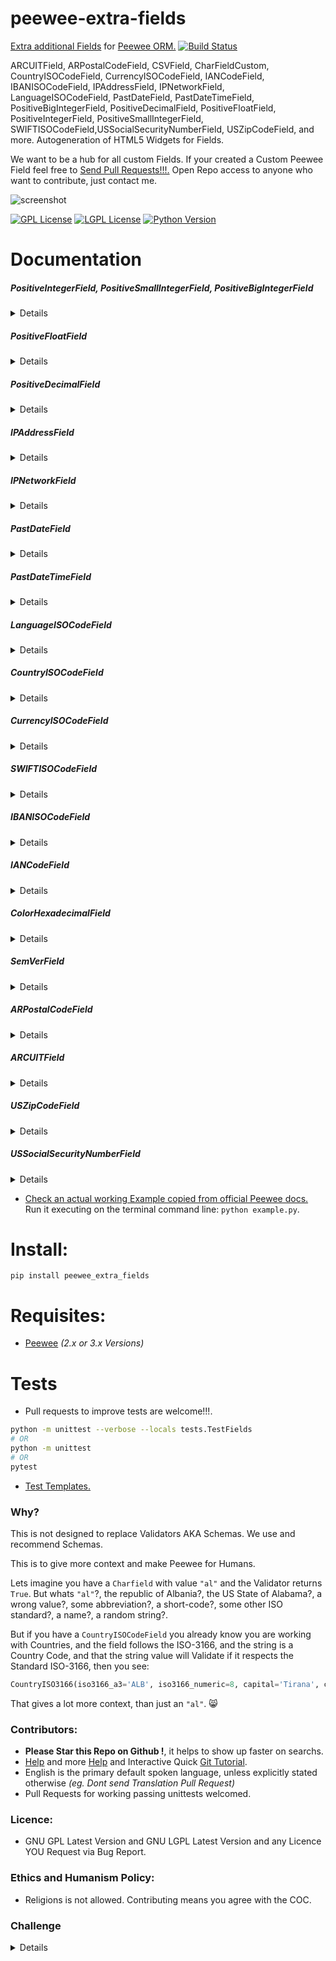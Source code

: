 # peewee-extra-fields

[Extra additional Fields](http://docs.peewee-orm.com/en/latest/peewee/models.html#creating-a-custom-field) for [Peewee ORM.](http://docs.peewee-orm.com) [![Build Status](https://travis-ci.org/juancarlospaco/peewee-extra-fields.svg?branch=master)](https://travis-ci.org/juancarlospaco/peewee-extra-fields)

ARCUITField, ARPostalCodeField, CSVField, CharFieldCustom, CountryISOCodeField, CurrencyISOCodeField, IANCodeField,
IBANISOCodeField, IPAddressField, IPNetworkField, LanguageISOCodeField, PastDateField, PastDateTimeField,
PositiveBigIntegerField, PositiveDecimalField, PositiveFloatField, PositiveIntegerField, PositiveSmallIntegerField, SWIFTISOCodeField,USSocialSecurityNumberField, USZipCodeField, and more. Autogeneration of HTML5 Widgets for Fields.

We want to be a hub for all custom Fields. If your created a Custom Peewee Field feel free to [Send Pull Requests!!!.](https://github.com/juancarlospaco/peewee-extra-fields/compare)
Open Repo access to anyone who want to contribute, just contact me.

![screenshot](https://source.unsplash.com/IClZBVw5W5A/800x400 "Illustrative Photo by https://unsplash.com/@toddquackenbush")

[![GPL License](http://img.shields.io/badge/license-GPL-blue.svg)](http://opensource.org/licenses/GPL-3.0)
[![LGPL License](http://img.shields.io/badge/license-LGPL-blue.svg)](http://opensource.org/licenses/LGPL-3.0)
[![Python Version](https://img.shields.io/badge/Python-3-brightgreen.svg)](http://python.org)


# Documentation

##### PositiveIntegerField, PositiveSmallIntegerField, PositiveBigIntegerField
<details>

`peewee_extra_fields.PositiveSmallIntegerField()`

`peewee_extra_fields.PositiveIntegerField()`

`peewee_extra_fields.PositiveBigIntegerField()`

**Description:** [`IntegerField`](http://docs.peewee-orm.com/en/latest/peewee/models.html#field-types-table) subclass but only accepts **Positive** values (>= 0).

`PositiveSmallIntegerField` accepts positive integers from `0` to `32_767` according to [the Standard SQL Oficial Specs](https://www.postgresql.org/docs/current/static/datatype-numeric.html).

`PositiveIntegerField` accepts positive integers from `0` to `2_147_483_647` according to [the Standard SQL Oficial Specs](https://www.postgresql.org/docs/current/static/datatype-numeric.html).

`PositiveBigIntegerField` accepts positive integers from `0` to `9_223_372_036_854_775_807` according to [the Standard SQL Oficial Specs](https://www.postgresql.org/docs/current/static/datatype-numeric.html).

The smaller integer field type you can use, the faster performance, by definition.

**Arguments:** None (should take the same `*args` and `**kwargs` as `IntegerField`)

**Keyword Arguments:** None (should take the same `*args` and `**kwargs` as `IntegerField`).

**Returns:** `int`.

**Base Class:** `IntegerField`, `SmallIntegerField`, `BigIntegerField`.

**Type:** `<class 'type'>`.

**Source Code file:** https://github.com/juancarlospaco/peewee-extra-fields/blob/master/peewee_extra_fields.py

| State              | OS          | Description |
| ------------------ |:-----------:| -----------:|
| :white_check_mark: | **Linux**   | Works Ok    |
| :white_check_mark: | **Os X**    | Works Ok    |
| :white_check_mark: | **Windows** | Works Ok    |

**Usage Example:**

```python
>>> from peewee_extra_fields import PositiveIntegerField  # its the same with PositiveSmallIntegerField and PositiveBigIntegerField
>>> PositiveIntegerField().db_value(1)
1
>>> PositiveIntegerField().db_value(0)
0
>>> PositiveIntegerField().db_value(-1)
Traceback (most recent call last):
  File "<stdin>", line 1, in <module>

ValueError: PositiveIntegerField Value is not a Positive Integer (valid values must be Integers >=0): -1.

```
</details>


##### PositiveFloatField
<details>

`peewee_extra_fields.PositiveFloatField(round_by: int=None)`

**Description:** [`FloatField`](http://docs.peewee-orm.com/en/latest/peewee/models.html#field-types-table) subclass but only accepts **Positive** values (>= 0).
Optionally it can round Floats using Pythons `round()` with `round_by` integer argument.

`PositiveFloatField` from `0` to `6` decimal digits precision according to [the Standard SQL Oficial Specs](https://www.postgresql.org/docs/current/static/datatype-numeric.html).

**Arguments:**
- `round()` round `float` using Pythons `round()`, optional, defaults to `None`, integer type, positive value.

**Keyword Arguments:** None (should take the same `*args` and `**kwargs` as `FloatField`).

**Returns:** `float`.

**Base Class:** `FloatField`.

**Type:** `<class 'type'>`.

**Source Code file:** https://github.com/juancarlospaco/peewee-extra-fields/blob/master/peewee_extra_fields.py

| State              | OS          | Description |
| ------------------ |:-----------:| -----------:|
| :white_check_mark: | **Linux**   | Works Ok    |
| :white_check_mark: | **Os X**    | Works Ok    |
| :white_check_mark: | **Windows** | Works Ok    |

**Usage Example:**

```python
>>> from peewee_extra_fields import PositiveFloatField
>>> PositiveFloatField().db_value(1.0)
1.0
>>> PositiveFloatField().db_value(0.0)
0.0
>>> PositiveFloatField().db_value(-1.0)
Traceback (most recent call last):
  File "<stdin>", line 1, in <module>

ValueError: PositiveFloatField Value is not a Positive Float (valid values must be Floats >=0): -1.0.

>>> PositiveFloatField(round_by=2).db_value(1.123456789)
1.12
>>> PositiveFloatField(round_by=4).db_value(1.123456789)
1.1235
>>> PositiveFloatField(round_by=-2).db_value(1.123456789)
Traceback (most recent call last):
  File "<stdin>", line 1, in <module>

ValueError: PositiveFloatField 'round_by' argument is not a Non-Zero Positive Integer number (valid values must be Integers > 0): -2.

```
</details>


##### PositiveDecimalField
<details>

`peewee_extra_fields.PositiveDecimalField(round_by: int=None)`

**Description:** [`DecimalField`](http://docs.peewee-orm.com/en/latest/peewee/models.html#field-types-table) subclass but only accepts **Positive** values (>= 0).

`PositiveDecimalField` from `0` to `131_072` decimal digits precision before the decimal point and from `0` to `16_383` decimal digits precision after the decimal point according to [the Standard SQL Oficial Specs](https://www.postgresql.org/docs/current/static/datatype-numeric.html).

up to 131072 digits before the decimal point; up to 16383 digits after the decimal point
**Arguments:**
- `round()` round `decimal.Decimal` using Pythons `Decimal().quantize().normalize()`, optional, defaults to `None`, integer type, positive value.

**Keyword Arguments:** None (should take the same `*args` and `**kwargs` as `DecimalField`).

**Returns:** `decimal.Decimal`.

**Base Class:** `DecimalField`.

**Type:** `<class 'type'>`.

**Source Code file:** https://github.com/juancarlospaco/peewee-extra-fields/blob/master/peewee_extra_fields.py

| State              | OS          | Description |
| ------------------ |:-----------:| -----------:|
| :white_check_mark: | **Linux**   | Works Ok    |
| :white_check_mark: | **Os X**    | Works Ok    |
| :white_check_mark: | **Windows** | Works Ok    |

**Usage Example:**

```python
>>> from peewee_extra_fields import PositiveDecimalField
>>> from decimal import Decimal
>>> PositiveDecimalField().db_value(Decimal("1.0"))
Decimal('1.0')
>>> PositiveDecimalField().db_value(Decimal("0.0"))
Decimal('0.0')
>>> PositiveDecimalField().db_value(Decimal("-1.0"))
Traceback (most recent call last):
  File "<stdin>", line 1, in <module>

ValueError: PositiveDecimalField Value is not a Positive Decimal (valid values must be Decimals >=0): -1.0.

>>> PositiveDecimalField(round_by=2).db_value(Decimal("1.123456789"))
Decimal('1.12')
>>> PositiveDecimalField(round_by=4).db_value(Decimal("1.123456789"))
Decimal('1.1235')
>>> PositiveDecimalField(round_by=-2).db_value(Decimal("1.123456789"))
Traceback (most recent call last):
  File "<stdin>", line 1, in <module>

ValueError: PositiveDecimalField 'round_by' argument is not a Non-Zero Positive Integer numbers (valid values must be Integers > 0): -2.

```
</details>


##### IPAddressField
<details>

`peewee_extra_fields.IPAddressField()`

**Description:** [`CharField`](http://docs.peewee-orm.com/en/latest/peewee/models.html#field-types-table) subclass but only accepts **IP Addresses** values (IPv4 & IPv6).

**Arguments:** None (should take the same `*args` and `**kwargs` as `CharField`).

**Keyword Arguments:** None (should take the same `*args` and `**kwargs` as `CharField`).

**Returns:** `IPv4Address` or `IPv6Address`.

**Base Class:** `CharField`.

**Type:** `<class 'type'>`.

**Source Code file:** https://github.com/juancarlospaco/peewee-extra-fields/blob/master/peewee_extra_fields.py

| State              | OS          | Description |
| ------------------ |:-----------:| -----------:|
| :white_check_mark: | **Linux**   | Works Ok    |
| :white_check_mark: | **Os X**    | Works Ok    |
| :white_check_mark: | **Windows** | Works Ok    |

**Usage Example:**

```python
>>> from peewee_extra_fields import IPAddressField
>>> IPAddressField().db_value("127.0.0.1")
'127.0.0.1'
>>> IPAddressField().db_value("::1")
'::1'
>>> IPAddressField().db_value("10.0.0.1")
'10.0.0.1'
>>> IPAddressField().db_value("10.0.256")
Traceback (most recent call last):
  File "<stdin>", line 1, in <module>

ValueError: IPAddressField Value string is not a Valid IP v4 or v6 Address (valid values must be a valid <class 'ipaddress.IPv4Address'>): 10.0.256 --> '10.0.256' does not appear to be an IPv4 or IPv6 address.

>>> IPAddressField().db_value("a.b.c")
Traceback (most recent call last):
  File "<stdin>", line 1, in <module>

ValueError: IPAddressField Value string is not a Valid IP v4 or v6 Address (valid values must be a valid <class 'ipaddress.IPv4Address'>): a.b.c --> 'a.b.c' does not appear to be an IPv4 or IPv6 address.

>>> IPAddressField().python_value("::1")
IPv6Address('::1')
>>> IPAddressField().python_value("172.16.0.1")
IPv4Address('172.16.0.1')
```
</details>


##### IPNetworkField
<details>

`peewee_extra_fields.IPNetworkField()`

**Description:** [`CharField`](http://docs.peewee-orm.com/en/latest/peewee/models.html#field-types-table) subclass but only accepts **IP Networks** values (IPv4 & IPv6).

**Arguments:** None (should take the same `*args` and `**kwargs` as `CharField`).

**Keyword Arguments:** None (should take the same `*args` and `**kwargs` as `CharField`).

**Returns:** `IPv4Network` or `IPv6Network`.

**Base Class:** `CharField`.

**Type:** `<class 'type'>`.

**Source Code file:** https://github.com/juancarlospaco/peewee-extra-fields/blob/master/peewee_extra_fields.py

| State              | OS          | Description |
| ------------------ |:-----------:| -----------:|
| :white_check_mark: | **Linux**   | Works Ok    |
| :white_check_mark: | **Os X**    | Works Ok    |
| :white_check_mark: | **Windows** | Works Ok    |

**Usage Example:**

```python
>>> from peewee_extra_fields import IPNetworkField
>>> IPNetworkField().db_value("10.0.0.0")
'10.0.0.0'
>>> IPNetworkField().db_value("10.0.0.0/23")
'10.0.0.0/23'
>>> IPNetworkField().db_value("256.0.0.0/23")
Traceback (most recent call last):
  File "<stdin>", line 1, in <module>

ValueError: IPNetworkField Value string is not a Valid IP v4 or v6 Network (valid values must be a valid <class 'ipaddress.IPv4Network'>): 256.0.0.0/23 --> '256.0.0.0/23' does not appear to be an IPv4 or IPv6 network.

>>> IPNetworkField().python_value("10.0.0.0/23")
IPv4Network('10.0.0.0/23')
```
</details>


##### PastDateField
<details>

`peewee_extra_fields.PastDateField()`

**Description:** [`DateField`](http://docs.peewee-orm.com/en/latest/peewee/models.html#field-types-table) subclass but only accepts dates **Not on the Future** values.
Past is Ok, Present is Ok, Future is Not Ok.
Most of times you need Dates on the Past, eg. your Birthday cant be in the Future.

This Field has an additional helper method for lazy devs:
`peewee_extra_fields.PastDateField().get_html_widget(clas: tuple=None, ids: str=None, required: bool=False)`
that will build and return a string with 1 HTML5 widget element fit for purpose for the possible values of the Field,
No CSS, No JS, Nothing Embed, just plain clear text HTML,
you can set the DOM Classes with `class` argument of `tuple` type, you can set the DOM ID with `ids` argument of `str` type,
you can set the DOM "required" with `required` argument of `bool` type, return type is always `str`,
it just returns an string does not affect the internals of the Field.

**Arguments:** None (should take the same `*args` and `**kwargs` as `IntegerField`).

**Keyword Arguments:** None (should take the same `*args` and `**kwargs` as `IntegerField`).

**Returns:** `date`.

**Base Class:** `DateField`.

**Type:** `<class 'type'>`.

**Source Code file:** https://github.com/juancarlospaco/peewee-extra-fields/blob/master/peewee_extra_fields.py

| State              | OS          | Description |
| ------------------ |:-----------:| -----------:|
| :white_check_mark: | **Linux**   | Works Ok    |
| :white_check_mark: | **Os X**    | Works Ok    |
| :white_check_mark: | **Windows** | Works Ok    |

**Usage Example:**

```python
>>> from peewee_extra_fields import PastDateField
>>> from datetime import date
>>> PastDateField().db_value(date(year=2010, month=1, day=1))
datetime.date(2010, 1, 1)
>>> PastDateField().db_value(date(year=2017, month=1, day=1))
datetime.date(2017, 1, 1)
>>> PastDateField().db_value(date(year=2020, month=1, day=1))
Traceback (most recent call last):
  File "<stdin>", line 1, in <module>

ValueError: PastDateField Dates Value is not in the Past (valid values must be in the Past): 2020-01-01.

>>> print(PastDateField().get_html_widget())
<input type="date" name="date"  max="2017-12-14">

```
</details>


##### PastDateTimeField
<details>

`peewee_extra_fields.PastDateTimeField()`

**Description:** [`DateTimeField`](http://docs.peewee-orm.com/en/latest/peewee/models.html#field-types-table) subclass but only accepts dates **Not on the Future** values.
Past is Ok, Present is Ok, Future is Not Ok.
Most of times you need DateTimes on the Past, eg. your Birthday cant be in the Future.

This Field has an additional helper method for lazy devs:
`peewee_extra_fields.PastDateTimeField().get_html_widget(clas: tuple=None, ids: str=None, required: bool=False)`
that will build and return a string with 1 HTML5 widget element fit for purpose for the possible values of the Field,
No CSS, No JS, Nothing Embed, just plain clear text HTML,
you can set the DOM Classes with `class` argument of `tuple` type, you can set the DOM ID with `ids` argument of `str` type,
you can set the DOM "required" with `required` argument of `bool` type, return type is always `str`,
it just returns an string does not affect the internals of the Field.

**Arguments:** None (should take the same `*args` and `**kwargs` as `DateTimeField`).

**Keyword Arguments:** None (should take the same `*args` and `**kwargs` as `DateTimeField`).

**Returns:** `datetime`.

**Base Class:** `DateTimeField`.

**Type:** `<class 'type'>`.

**Source Code file:** https://github.com/juancarlospaco/peewee-extra-fields/blob/master/peewee_extra_fields.py

| State              | OS          | Description |
| ------------------ |:-----------:| -----------:|
| :white_check_mark: | **Linux**   | Works Ok    |
| :white_check_mark: | **Os X**    | Works Ok    |
| :white_check_mark: | **Windows** | Works Ok    |

**Usage Example:**

```python
>>> from peewee_extra_fields import PastDateTimeField
>>> from datetime import datetime
>>> PastDateTimeField().db_value(datetime(year=2010, month=1, day=1))
datetime.datetime(2010, 1, 1, 0, 0)
>>> PastDateTimeField().db_value(datetime(year=2017, month=1, day=1))
datetime.datetime(2017, 1, 1, 0, 0)
>>> PastDateTimeField().db_value(datetime(year=2020, month=1, day=1))
Traceback (most recent call last):
  File "<stdin>", line 1, in <module>

ValueError: PastDateTimeField Dates & Times Value is not in the Past (valid values must be in the Past): 2020-01-01 00:00:00.

>>> print(PastDateTimeField().get_html_widget())
<input type="datetime-local" name="datetime" max="2017-12-14T04:40">

```
</details>



##### LanguageISOCodeField
<details>

`peewee_extra_fields.LanguageISOCodeField()`

**Description:** [`FixedCharField`](http://docs.peewee-orm.com/en/latest/peewee/models.html#field-types-table) subclass but only accepts **Language ISO Code** values (ISO-639_1).
Uses hardcoded `max_length = 2`.

This Field has an additional helper method for lazy devs:
`peewee_extra_fields.LanguageISOCodeField().get_html_widget(clas: tuple=None, ids: str=None, required: bool=False)`
that will build and return a string with 1 HTML5 widget element fit for purpose for the possible values of the Field,
No CSS, No JS, Nothing Embed, just plain clear text HTML,
you can set the DOM Classes with `class` argument of `tuple` type, you can set the DOM ID with `ids` argument of `str` type,
you can set the DOM "required" with `required` argument of `bool` type, return type is always `str`,
it just returns an string does not affect the internals of the Field.

**Arguments:** None (should take the same `*args` and `**kwargs` as `FixedCharField`).

**Keyword Arguments:** None (should take the same `*args` and `**kwargs` as `FixedCharField`).

**Returns:** `collections.namedtuple`.

**Base Class:** `FixedCharField`.

**Type:** `<class 'type'>`.

**Source Code file:** https://github.com/juancarlospaco/peewee-extra-fields/blob/master/peewee_extra_fields.py

| State              | OS          | Description |
| ------------------ |:-----------:| -----------:|
| :white_check_mark: | **Linux**   | Works Ok    |
| :white_check_mark: | **Os X**    | Works Ok    |
| :white_check_mark: | **Windows** | Works Ok    |

**Usage Example:**

```python
>>> from peewee_extra_fields import LanguageISOCodeField
>>> LanguageISOCodeField().db_value("en")
'en'
>>> LanguageISOCodeField().db_value("es")
'es'
>>> LanguageISOCodeField().python_value("es")
LanguageISO639(code='es', name='Spanish')
>>> LanguageISOCodeField().python_value("en")
LanguageISO639(code='en', name='English')
>>> LanguageISOCodeField().db_value("not valid")
Traceback (most recent call last):
  File "<stdin>", line 1, in <module>

ValueError: LanguageISOCodeField Value is 9 Characters long instead of 2 Characters long (valid values must be ISO-639_1 Language Codes): not valid.

>>> LanguageISOCodeField().db_value("xx")
Traceback (most recent call last):
  File "<stdin>", line 1, in <module>

ValueError: LanguageISOCodeField Value is not an ISO-639_1 Standard Language Code of 2 Characters long (valid values must be ISO-639_1 Language Codes): xx.

>>> print(LanguageISOCodeField().get_html_widget())
<select name="language" >
    <option selected disabled value=""></option>
    <option value="aa">(AA) Afar (afaraf)</option>
    <option value="af">(AF) Afrikaans (afrikaans)</option>
    <option value="ak">(AK) Akan (akan)</option>
#    . . . All the other ISO-639 Languages here on several HTML option elements autogenerated for you . . .  
    <option value="xh">(XH) Xhosa (isixhosa)</option>
    <option value="zu">(ZU) Zulu (isizulu)</option>
</select>

```
</details>


##### CountryISOCodeField
<details>

`peewee_extra_fields.CountryISOCodeField()`

**Description:** [`SmallIntegerField`](http://docs.peewee-orm.com/en/latest/peewee/models.html#field-types-table) subclass only accepts **Country ISO Code** string values.

It converts the 2-Characters Country ISO Code to integer Country ISO Code,
saves to Database the SmallInt, when reading from Database, reverts back,
small integer Country ISO Code to 2-Characters string Country ISO Code.

Returns 1 namedtuple with iso3166_a3, iso3166_numeric, capital, continent,
currency_code, currency_name, geoname_id, is_developed, is_independent,
languages, name, name_human, phone_code, timezones and tld.

This always stores only small positive Integer numbers of 3 digits max,
that maps 1-to-1 to 2-Characters string Country Codes, according to ISO.

Small integer is always faster than varchar or text in every aspect.

This Field has an additional helper method for lazy devs:
`peewee_extra_fields.CountryISOCodeField().get_html_widget(clas: tuple=None, ids: str=None, required: bool=False)`
that will build and return a string with 1 HTML5 widget element fit for purpose for the possible values of the Field,
No CSS, No JS, Nothing Embed, just plain clear text HTML,
you can set the DOM Classes with `class` argument of `tuple` type, you can set the DOM ID with `ids` argument of `str` type,
you can set the DOM "required" with `required` argument of `bool` type, return type is always `str`,
it just returns an string does not affect the internals of the Field.

**Arguments:** None (should take the same `*args` and `**kwargs` as `SmallIntegerField`).

**Keyword Arguments:** None (should take the same `*args` and `**kwargs` as `SmallIntegerField`).

**Returns:** `collections.namedtuple`.

**Base Class:** `SmallIntegerField`.

**Type:** `<class 'type'>`.

**Source Code file:** https://github.com/juancarlospaco/peewee-extra-fields/blob/master/peewee_extra_fields.py

| State              | OS          | Description |
| ------------------ |:-----------:| -----------:|
| :white_check_mark: | **Linux**   | Works Ok    |
| :white_check_mark: | **Os X**    | Works Ok    |
| :white_check_mark: | **Windows** | Works Ok    |

**Usage Example:**

```python
>>> from peewee_extra_fields import CountryISOCodeField
>>> CountryISOCodeField().db_value("ar")
32
>>> CountryISOCodeField().python_value(32)
CountryISO3166(iso3166_a3='ARG', iso3166_numeric=32, capital='Buenos Aires', continent='Americas', currency_code='ARS', currency_name='Argentine Peso', geoname_id=3865483, is_developed=False, is_independent=True, languages=['es-AR', 'en', 'it', 'de', 'fr', 'gn'], name='Argentina', name_human='The Argentine Republic', phone_code='54', timezones=['america/argentina/buenos_aires', 'america/argentina/cordoba', 'america/argentina/jujuy', 'america/argentina/tucuman', 'america/argentina/catamarca', 'america/argentina/la_rioja', 'america/argentina/san_juan', 'america/argentina/mendoza', 'america/argentina/rio_gallegos', 'america/argentina/ushuaia'], tld='.ar')
>>> CountryISOCodeField().db_value("xx")
Traceback (most recent call last):
  File "<stdin>", line 1, in <module>

ValueError: CountryISOCodeField Value is not an ISO-3166 Standard Country Code of 2 Characters long (valid values must be ISO-3166 Country Codes): xx.

>>> print(CountryISOCodeField().get_html_widget())
<select name="country" >
    <option selected disabled value=""></option>
    <option value="ad" data-iso3166numeric="20"  data-iso3166a3="and">(AD) Andorra</option>
    <option value="ae" data-iso3166numeric="784" data-iso3166a3="are">(AE) United Arab Emirates</option>
    <option value="af" data-iso3166numeric="4"   data-iso3166a3="afg">(AF) Afghanistan</option>
#    . . . All the other ISO-3166 Countries here on several HTML option elements autogenerated for you . . .
    <option value="za" data-iso3166numeric="710" data-iso3166a3="zaf">(ZA) South Africa</option>
    <option value="zm" data-iso3166numeric="894" data-iso3166a3="zmb">(ZM) Zambia</option>
    <option value="zw" data-iso3166numeric="716" data-iso3166a3="zwe">(ZW) Zimbabwe</option>
</select>

```
</details>


##### CurrencyISOCodeField
<details>

`peewee_extra_fields.CurrencyISOCodeField()`

**Description:** [`SmallIntegerField`](http://docs.peewee-orm.com/en/latest/peewee/models.html#field-types-table) subclass only accepts **Currency ISO Code** values.

It converts 3-Characters Currency ISO Code to integer Currency ISO Code,
saves to Database the SmallInt, when reading from Database, reverts back,
small integer Currency ISO Code to 3-Characters string Currency ISO Code.

Returns 1 namedtuple with code, name, iso4217_numeric.

This always stores only small positive Integer numbers of 3 digits max,
that maps 1-to-1 to 3-Characters string Currency Codes, according to ISO.

Small integer is always faster than varchar or text in every aspect.

This Field has an additional helper method for lazy devs:
`peewee_extra_fields.CurrencyISOCodeField().get_html_widget(clas: tuple=None, ids: str=None, required: bool=False)`
that will build and return a string with 1 HTML5 widget element fit for purpose for the possible values of the Field,
No CSS, No JS, Nothing Embed, just plain clear text HTML,
you can set the DOM Classes with `class` argument of `tuple` type, you can set the DOM ID with `ids` argument of `str` type,
you can set the DOM "required" with `required` argument of `bool` type, return type is always `str`,
it just returns an string does not affect the internals of the Field.

**Arguments:** None (should take the same `*args` and `**kwargs` as `SmallIntegerField`).

**Keyword Arguments:** None (should take the same `*args` and `**kwargs` as `SmallIntegerField`).

**Returns:** `collections.namedtuple`.

**Base Class:** `SmallIntegerField`.

**Type:** `<class 'type'>`.

**Source Code file:** https://github.com/juancarlospaco/peewee-extra-fields/blob/master/peewee_extra_fields.py

| State              | OS          | Description |
| ------------------ |:-----------:| -----------:|
| :white_check_mark: | **Linux**   | Works Ok    |
| :white_check_mark: | **Os X**    | Works Ok    |
| :white_check_mark: | **Windows** | Works Ok    |

**Usage Example:**

```python
>>> from peewee_extra_fields import CurrencyISOCodeField
>>> CurrencyISOCodeField().db_value("usd")
840
>>> CurrencyISOCodeField().python_value(840)
CurrencyISO4217(code='usd', name='United States Dollar', iso4217_numeric=840)
>>> CurrencyISOCodeField().db_value("not valid")
Traceback (most recent call last):
  File "<stdin>", line 1, in <module>

ValueError: CurrencyISOCodeField Value is 9 Characters long instead of 3 Characters long (valid values must be ISO-4217 Currency Codes): not valid.

>>> CurrencyISOCodeField().db_value("lol")
Traceback (most recent call last):
  File "<stdin>", line 1, in <module>

ValueError: CurrencyISOCodeField Value is not an ISO-4217 Standard Currency Code of 3 Characters long (valid values must be ISO-4217 Currency Codes): lol.

>>> print(CurrencyISOCodeField().get_html_widget())
<select name="currency" >
    <option selected disabled value=""></option>
    <option value="aed" data-iso4217numeric="784">(AED) United Arab Emirates Dirham</option>
    <option value="afn" data-iso4217numeric="971">(AFN) Afghan Afghani</option>
    <option value="all" data-iso4217numeric="8"  >(ALL) Albanian Lek</option>
#    . . . All the other ISO-4217 Currencies here on several HTML option elements autogenerated for you . . .
    <option value="zar" data-iso4217numeric="710">(ZAR) South African Rand</option>
    <option value="zmw" data-iso4217numeric="967">(ZMW) Zambian Kwacha</option>
    <option value="zwl" data-iso4217numeric="932">(ZWL) Zimbabwean Dollar</option>
</select>

```
</details>


##### SWIFTISOCodeField
<details>

`peewee_extra_fields.SWIFTISOCodeField()`

**Description:** [`CharField`](http://docs.peewee-orm.com/en/latest/peewee/models.html#field-types-table) subclass but only accepts **SWIFT-Codes ISO-9362** values (SWIFT Business Identifier Code BIC ISO-9362:2014, AKA SWIFT).

Has a hardcoded `max_length = 11` according to ISO-9362 Standard.

`country_code` must be a valid ISO-3166 country code according to ISO-9362 Standard.

`branch_code` can be a `str` or `None` according to ISO-9362 Standard.

This code is also known as: SWIFT-BIC, BIC code, SWIFT ID, SWIFT code or ISO-9362.

Returns a `collections.namedtuple` with `bank_code`, `country_code`, `location_code`, `branch_code`, `swift`.

**Arguments:** None (should take the same `*args` and `**kwargs` as `CharField`)

**Keyword Arguments:** None (should take the same `*args` and `**kwargs` as `CharField`).

**Returns:** `collections.namedtuple`.

**Base Class:** `CharField`.

**Type:** `<class 'type'>`.

**Source Code file:** https://github.com/juancarlospaco/peewee-extra-fields/blob/master/peewee_extra_fields.py

| State              | OS          | Description |
| ------------------ |:-----------:| -----------:|
| :white_check_mark: | **Linux**   | Works Ok    |
| :white_check_mark: | **Os X**    | Works Ok    |
| :white_check_mark: | **Windows** | Works Ok    |

**Usage Example:**

```python
>>> from peewee_extra_fields import SWIFTISOCodeField  
>>> SWIFTISOCodeField().python_value("DEUTDEFF")
SWIFTCodeISO9362(bank_code='DEUT', country_code='DE', location_code='FF', branch_code=None, swift='DEUTDEFF')

>>> SWIFTISOCodeField().python_value("NEDSZAJJ")
SWIFTCodeISO9362(bank_code='NEDS', country_code='ZA', location_code='JJ', branch_code=None, swift='NEDSZAJJ')

>>> SWIFTISOCodeField().python_value("DABADKKK")
SWIFTCodeISO9362(bank_code='DABA', country_code='DK', location_code='KK', branch_code=None, swift='DABADKKK')

>>> SWIFTISOCodeField().python_value("UNCRITMM")
SWIFTCodeISO9362(bank_code='UNCR', country_code='IT', location_code='MM', branch_code=None, swift='UNCRITMM')

>>> SWIFTISOCodeField().db_value("")
Traceback (most recent call last):
  File "<stdin>", line 1, in <module>

ValueError: SWIFTISOCodeField Value string is not a Valid SWIFT-Code ISO-9362:2014 (valid values must not be an Empty String): "".

>>> SWIFTISOCodeField().db_value("None")
Traceback (most recent call last):
  File "<stdin>", line 1, in <module>

ValueError: SWIFTISOCodeField Value string is not a Valid SWIFT-Code ISO-9362:2014 (valid values must be a valid SWIFT-Code of 8 or 11 characters long): NONE.

```
</details>


##### IBANISOCodeField
<details>

`peewee_extra_fields.IBANISOCodeField()`

**Description:** [`CharField`](http://docs.peewee-orm.com/en/latest/peewee/models.html#field-types-table) subclass but only accepts **IBAN-Codes ISO 13616:2007** values (International Bank Account Number (IBAN).

Has a hardcoded `max_length = 34` according to ISO-13616 Standard.

`country_code` must be a valid ISO-3166 country code according to ISO-13616 Standard.

Returns a `collections.namedtuple` with `country_code`, `checksum`, `bban`, `iban_pretty`, `iban`.

**Arguments:** None (should take the same `*args` and `**kwargs` as `CharField`)

**Keyword Arguments:** None (should take the same `*args` and `**kwargs` as `CharField`).

**Returns:** `collections.namedtuple`.

**Base Class:** `CharField`.

**Type:** `<class 'type'>`.

**Source Code file:** https://github.com/juancarlospaco/peewee-extra-fields/blob/master/peewee_extra_fields.py

| State              | OS          | Description |
| ------------------ |:-----------:| -----------:|
| :white_check_mark: | **Linux**   | Works Ok    |
| :white_check_mark: | **Os X**    | Works Ok    |
| :white_check_mark: | **Windows** | Works Ok    |

**Usage Example:**

```python
>>> from peewee_extra_fields import IBANISOCodeField  
>>> IBANISOCodeField().db_value("DE44 5001 0517 5407 3249 31")
'DE44500105175407324931'

>>> IBANISOCodeField().python_value("DE44 5001 0517 5407 3249 31")
SWIFTCodeISO9362(country_code='DE', check_code='44', bban='500105175407324931', iban_pretty='DE44 5001 0517 5407 3249 31', iban='DE44500105175407324931')

>>> IBANISOCodeField().python_value("GB29 NWBK 6016 1331 9268 19")
SWIFTCodeISO9362(country_code='GB', check_code='29', bban='NWBK60161331926819', iban_pretty='GB29 NWBK 6016 1331 9268 19', iban='GB29NWBK60161331926819')

>>> IBANISOCodeField().python_value("SA03 8000 0000 6080 1016 7519")
SWIFTCodeISO9362(country_code='SA', check_code='03', bban='80000000608010167519', iban_pretty='SA03 8000 0000 6080 1016 7519', iban='SA0380000000608010167519')

>>> IBANISOCodeField().python_value("CH93 0076 2011 6238 5295 7")
SWIFTCodeISO9362(country_code='CH', check_code='93', bban='00762011623852957', iban_pretty='CH93 0076 2011 6238 5295 7', iban='CH9300762011623852957')
>>> IBANISOCodeField().python_value("GB82 WEST 1234 5698 7654 32")
SWIFTCodeISO9362(country_code='GB', check_code='82', bban='WEST12345698765432', iban_pretty='GB82 WEST 1234 5698 7654 32', iban='GB82WEST12345698765432')

>>> IBANISOCodeField().db_value("DEzz 5001 0517 5407 3249 31")
Traceback (most recent call last):
  File "<stdin>", line 1, in <module>

ValueError: IBANISOCodeField Value string is not a Valid IBAN-Code ISO-13616:2007 (valid values must be a valid IBAN-Code, must contain a Valid IBAN CheckSum Digit): DEZZ500105175407324931 -> zz.

>>> IBANISOCodeField().db_value("DE00 5001 0517 5407 3249 31")
Traceback (most recent call last):
  File "<stdin>", line 1, in <module>

ValueError: IBANISOCodeField Value string is not a Valid IBAN-Code ISO-13616:2007 (valid values must have a valid IBAN CheckSum digits): DE00500105175407324931 -> 00.

>>> IBANISOCodeField().db_value("")
Traceback (most recent call last):
  File "<stdin>", line 1, in <module>

ValueError: IBANISOCodeField Value string is not a Valid IBAN-Code ISO-13616:2007 (valid values must not be an Empty String): "".

>>> IBANISOCodeField().db_value("DE00 5001 0517 5407 3249 3100 0000 0000 0000")
Traceback (most recent call last):
  File "<stdin>", line 1, in <module>

ValueError: IBANISOCodeField Value string is not a Valid IBAN-Code ISO-13616:2007 (valid values must be a valid IBAN-Code ISO-13616 of 34 characters max): DE0050010517540732493100000000000000.

```
</details>


##### IANCodeField
<details>

`peewee_extra_fields.IANCodeField()`

**Description:** [`CharField`](http://docs.peewee-orm.com/en/latest/peewee/models.html#field-types-table) subclass but only accepts **IAN Codes** values, International Article Number (AKA European Article Number or EAN or IAN).

Has a hardcoded `max_length = 13` according to Wikipedia.

Notice this is not an ISO Standard, if you work with this codes, any improvement is welcome.

CheckSum for 8 to 13 IAN-Codes only.

**Arguments:** None (should take the same `*args` and `**kwargs` as `CharField`)

**Keyword Arguments:** None (should take the same `*args` and `**kwargs` as `CharField`).

**Returns:** `str`.

**Base Class:** `CharField`.

**Type:** `<class 'type'>`.

**Source Code file:** https://github.com/juancarlospaco/peewee-extra-fields/blob/master/peewee_extra_fields.py

| State              | OS          | Description |
| ------------------ |:-----------:| -----------:|
| :white_check_mark: | **Linux**   | Works Ok    |
| :white_check_mark: | **Os X**    | Works Ok    |
| :white_check_mark: | **Windows** | Works Ok    |

**Usage Example:**

```python
>>> from peewee_extra_fields import IANCodeField  
>>> IANCodeField().db_value("5901234123457")
'5901234123457'

>>> IANCodeField().db_value("4012345123456")
'4012345123456'

>>> IANCodeField().db_value("")
Traceback (most recent call last):
  File "<stdin>", line 1, in <module>

ValueError: IANCodeField Value string is not a Valid International Article Number (IAN) (valid values must not be an Empty String): "".

>>> IANCodeField().db_value("1234567896765756756")
Traceback (most recent call last):
  File "<stdin>", line 1, in <module>

ValueError: IANCodeField Value string is not a Valid International Article Number (IAN) (valid values must be a valid IAN of 13 characters max): 1234567896765756756.

>>> IANCodeField().db_value("1234567890")
Traceback (most recent call last):
  File "<stdin>", line 1, in <module>

ValueError: IANCodeField Value string is not a Valid International Article Number IAN 8~13 Characters (valid values must have a valid IAN CheckSum int): 1234567890.

```
</details>


##### ColorHexadecimalField
<details>

`peewee_extra_fields.ColorHexadecimalField()`

**Description:** [`FixedCharField`](http://docs.peewee-orm.com/en/latest/peewee/models.html#field-types-table) subclass but only accepts **Colors on Hexadecimal** values (4 & 7 chars format).
Format is 3 or 6 Hexadecimal characters, eg `"#00ff00"`, `"#be0"`, etc.
Values must start with a `"#"`.
Values must be 4 or 7 characters long.
Has a hardcoded `max_length = 7`.

**Arguments:** None (should take the same `*args` and `**kwargs` as `FixedCharField`).

**Keyword Arguments:** None (should take the same `*args` and `**kwargs` as `FixedCharField`).

**Returns:** `collections.namedtuple`.

**Base Class:** `FixedCharField`.

**Type:** `<class 'type'>`.

**Source Code file:** https://github.com/juancarlospaco/peewee-extra-fields/blob/master/peewee_extra_fields.py

| State              | OS          | Description |
| ------------------ |:-----------:| -----------:|
| :white_check_mark: | **Linux**   | Works Ok    |
| :white_check_mark: | **Os X**    | Works Ok    |
| :white_check_mark: | **Windows** | Works Ok    |

**Usage Example:**

```python
>>> from peewee_extra_fields import ColorHexadecimalField
>>> ColorHexadecimalField().db_value("#f0f0f0")
'#f0f0f0'

>>> ColorHexadecimalField().db_value("#be0")
'#bbee00'

>>> ColorHexadecimalField().db_value("#fe0")
'#ffee00'

>>> ColorHexadecimalField().db_value("#bebebe")
'#bebebe'

>>> ColorHexadecimalField().python_value("#f0f0f0")
Color(hex='#f0f0f0', rgb=RGB(red=240, green=240, blue=240), hls=HLS(h=0.0, l=240.0, s=0.0), hsv=HSV(h=0.0, s=0.0, v=240), yiq=YIQ(y=240.0, i=0.0, q=0.0), css='rgb(240,240,240)', css_prcnt='rgb(94%,94%,94%)')

>>> ColorHexadecimalField().python_value("#ffee00")
Color(hex='#ffee00', rgb=RGB(red=255, green=238, blue=0), hls=HLS(h=0.16, l=127.5, s=-1.01), hsv=HSV(h=0.16, s=1.0, v=255), yiq=YIQ(y=216.92, i=86.75, q=-70.66), css='rgb(255,238,0)', css_prcnt='rgb(100%,93%,0%)')

>>> ColorHexadecimalField().python_value("#ffee00").hex
'#ffee00'

>>> ColorHexadecimalField().python_value("#bebebe")
Color(hex='#bebebe', rgb=RGB(red=190, green=190, blue=190), hls=HLS(h=0.0, l=190.0, s=0.0), hsv=HSV(h=0.0, s=0.0, v=190), yiq=YIQ(y=190.0, i=0.0, q=0.0), css='rgb(190,190,190)', css_prcnt='rgb(74%,74%,74%)')

>>> ColorHexadecimalField().db_value("#bebehh")
Traceback (most recent call last):
  File "<stdin>", line 1, in <module>

ValueError: ColorHexadecimalField Value is not an Hexadecimal (values must be Hexadecimals): #bebehh invalid literal for int() with base 16: 'bebehh'

>>> ColorHexadecimalField().db_value("#bebe")
Traceback (most recent call last):
  File "<stdin>", line 1, in <module>

ValueError: ColorHexadecimalField Value is 5 Characters long instead of 7 or 4 Characters long (valid values must be exactly 7 or 4 characters): #bebe.

>>> ColorHexadecimalField().db_value("#bebebe0")
Traceback (most recent call last):
  File "<stdin>", line 1, in <module>

ValueError: ColorHexadecimalField Value is 8 Characters long instead of 7 or 4 Characters long (valid values must be exactly 7 or 4 characters): #bebebe0.

>>> ColorHexadecimalField().db_value("bebebeb")
Traceback (most recent call last):
  File "<stdin>", line 1, in <module>

ValueError: ColorHexadecimalField Value is not a valid RGB Hexadecimal Color value of 7 characters long (valid values must start with '#'): bebebeb.

```
</details>


##### SemVerField
<details>

`peewee_extra_fields.SemVerField()`

**Description:** [`CharField`](http://docs.peewee-orm.com/en/latest/peewee/models.html#field-types-table) subclass but only accepts **Semantic Versions** values (from 5 to 255 chars format).
Format standard spec is from [https://semver.org](https://semver.org).
Has a hardcoded `max_length = 255` as recommended on semver.org.

**Arguments:** None (should take the same `*args` and `**kwargs` as `CharField`).

**Keyword Arguments:** None (should take the same `*args` and `**kwargs` as `CharField`).

**Returns:** `str`.

**Base Class:** `CharField`.

**Type:** `<class 'type'>`.

**Source Code file:** https://github.com/juancarlospaco/peewee-extra-fields/blob/master/peewee_extra_fields.py

| State              | OS          | Description |
| ------------------ |:-----------:| -----------:|
| :white_check_mark: | **Linux**   | Works Ok    |
| :white_check_mark: | **Os X**    | Works Ok    |
| :white_check_mark: | **Windows** | Works Ok    |

**Usage Example:**

```python
>>> from peewee_extra_fields import SemVerField
>>> SemVerField().db_value("1.0.0")
'1.0.0'

>>> SemVerField().db_value("0.0.1")
'0.0.1'

>>> SemVerField().db_value("v1.0.0")
'v1.0.0'

>>> SemVerField().db_value("1.2.3-alpha.10.beta.0+build.unicorn.rainbow")
'1.2.3-alpha.10.beta.0+build.unicorn.rainbow'

>>> SemVerField().db_value("0.0.0-foo")
'0.0.0-foo'

>>> SemVerField().db_value("2.7.2-foo+bar")
'2.7.2-foo+bar'

>>> SemVerField().db_value("1.2.3-alpha.10.beta.0")
'1.2.3-alpha.10.beta.0'

>>> SemVerField().db_value("99.0.0")
'99.0.0'

>>> SemVerField().db_value("2.7.2+asdf")
'2.7.2+asdf'

>>> SemVerField().db_value("1.2.3-a.b.c.10.d.5")
'1.2.3-a.b.c.10.d.5'

>>> SemVerField().db_value("")
Traceback (most recent call last):
  File "<stdin>", line 1, in <module>

ValueError: SemVerField Value is not a valid Semantic Version string, from 5 to 255 characters long(valid values must match a Regex "\bv?(?:0|[1-9]\d*)\.(?:0|[1-9]\d*)\.(?:0|[1-9]\d*)(?:-[\da-z-]+(?:\.[\da-z-]+)*)?(?:\+[\da-z-]+(?:\.[\da-z-]+)*)?\b"): .

>>> SemVerField().db_value("0a")
Traceback (most recent call last):
  File "<stdin>", line 1, in <module>

ValueError: SemVerField Value is not a valid Semantic Version string, from 5 to 255 characters long (valid values must match a Regex "\bv?(?:0|[1-9]\d*)\.(?:0|[1-9]\d*)\.(?:0|[1-9]\d*)(?:-[\da-z-]+(?:\.[\da-z-]+)*)?(?:\+[\da-z-]+(?:\.[\da-z-]+)*)?\b"): 0a.

>>> SemVerField().db_value("cat")
Traceback (most recent call last):
  File "<stdin>", line 1, in <module>

ValueError: SemVerField Value is not a valid Semantic Version string, from 5 to 255 characters long (valid values must match a Regex "\bv?(?:0|[1-9]\d*)\.(?:0|[1-9]\d*)\.(?:0|[1-9]\d*)(?:-[\da-z-]+(?:\.[\da-z-]+)*)?(?:\+[\da-z-]+(?:\.[\da-z-]+)*)?\b"): cat.

```
</details>


##### ARPostalCodeField
<details>

`peewee_extra_fields.ARPostalCodeField()`

**Description:** [`CharField`](http://docs.peewee-orm.com/en/latest/peewee/models.html#field-types-table) subclass but only accepts **Argentine Postal Codes** (old & new).

This Field has an additional helper method for lazy devs:
`peewee_extra_fields.ARPostalCodeField().get_html_widget(clas: tuple=None, ids: str=None, required: bool=False)`
that will build and return a string with 1 HTML5 widget element fit for purpose for the possible values of the Field,
No CSS, No JS, Nothing Embed, just plain clear text HTML,
you can set the DOM Classes with `class` argument of `tuple` type, you can set the DOM ID with `ids` argument of `str` type,
you can set the DOM "required" with `required` argument of `bool` type, return type is always `str`,
it just returns an string does not affect the internals of the Field.

**Arguments:** None (should take the same `*args` and `**kwargs` as `CharField`).

**Keyword Arguments:** None (should take the same `*args` and `**kwargs` as `CharField`).

**Returns:** `str`.

**Base Class:** `CharField`.

**Type:** `<class 'type'>`.

**Source Code file:** https://github.com/juancarlospaco/peewee-extra-fields/blob/master/peewee_extra_fields.py

| State              | OS          | Description |
| ------------------ |:-----------:| -----------:|
| :white_check_mark: | **Linux**   | Works Ok    |
| :white_check_mark: | **Os X**    | Works Ok    |
| :white_check_mark: | **Windows** | Works Ok    |

**Usage Example:**

```python
>>> from peewee_extra_fields import ARPostalCodeField
>>> ARPostalCodeField().db_value("2804")
'2804'
>>> ARPostalCodeField().db_value("666")
Traceback (most recent call last):
  File "<stdin>", line 1, in <module>

ValueError: ARPostalCodeField Value is not a valid Argentine Postal Code (old & new) string of 4 to 8 characters long: 666.

>>> print(ARPostalCodeField().get_html_widget())
<input type="text" name="postal-code"  placeholder="Codigo Postal Argentino" minlength="4" maxlength="8" size="8">

```
</details>


##### ARCUITField
<details>

`peewee_extra_fields.ARCUITField()`

**Description:** [`CharField`](http://docs.peewee-orm.com/en/latest/peewee/models.html#field-types-table) subclass but only accepts **Argentine CUIT**, also it can extract DNI from CUIT.

This Field has an additional helper method for lazy devs:
`peewee_extra_fields.ARCUITField().get_html_widget(clas: tuple=None, ids: str=None, required: bool=False)`
that will build and return a string with 1 HTML5 widget element fit for purpose for the possible values of the Field,
No CSS, No JS, Nothing Embed, just plain clear text HTML,
you can set the DOM Classes with `class` argument of `tuple` type, you can set the DOM ID with `ids` argument of `str` type,
you can set the DOM "required" with `required` argument of `bool` type, return type is always `str`,
it just returns an string does not affect the internals of the Field.

**Arguments:** None (should take the same `*args` and `**kwargs` as `CharField`).

**Keyword Arguments:** None (should take the same `*args` and `**kwargs` as `CharField`).

**Returns:** `str`.

**Base Class:** `CharField`.

**Type:** `<class 'type'>`.

**Source Code file:** https://github.com/juancarlospaco/peewee-extra-fields/blob/master/peewee_extra_fields.py

| State              | OS          | Description |
| ------------------ |:-----------:| -----------:|
| :white_check_mark: | **Linux**   | Works Ok    |
| :white_check_mark: | **Os X**    | Works Ok    |
| :white_check_mark: | **Windows** | Works Ok    |

**Usage Example:**

```python
>>> from peewee_extra_fields import ARCUITField
>>> ARCUITField().db_value("20-30999666-6")
'20309996666'
>>> ARCUITField().db_value("20309996666")
'20309996666'
>>> ARCUITField().cuit2dni("20-30999666-6")
30999666
>>> ARCUITField().db_value("20-30999-6")
Traceback (most recent call last):
  File "<stdin>", line 1, in <module>

ValueError: ARCUITField Value is not a valid Argentine CUIT Code string of 11 to 13 characters long: 20-30999-6.

>>> print(ARCUITField().get_html_widget())
<input type="text" name="cuit" placeholder="CUIT Argentino" minlength="10" maxlength="13" size="13">

```
</details>


##### USZipCodeField
<details>

`peewee_extra_fields.USZipCodeField()`

**Description:** [`CharField`](http://docs.peewee-orm.com/en/latest/peewee/models.html#field-types-table) subclass but only accepts **US ZIP Codes** (XXXXX or XXXXX-XXXX).

**Arguments:** None (should take the same `*args` and `**kwargs` as `CharField`).

**Keyword Arguments:** None (should take the same `*args` and `**kwargs` as `CharField`).

**Returns:** `str`.

**Base Class:** `CharField`.

**Type:** `<class 'type'>`.

**Source Code file:** https://github.com/juancarlospaco/peewee-extra-fields/blob/master/peewee_extra_fields.py

| State              | OS          | Description |
| ------------------ |:-----------:| -----------:|
| :white_check_mark: | **Linux**   | Works Ok    |
| :white_check_mark: | **Os X**    | Works Ok    |
| :white_check_mark: | **Windows** | Works Ok    |

**Usage Example:**

```python
>>> from peewee_extra_fields import USZipCodeField
>>> USZipCodeField().db_value("20521-9000")
'20521-9000'

>>> USZipCodeField().db_value("99750-0077")
'99750-0077'

>>> USZipCodeField().db_value("12201-7050")
'12201-7050'

>>> USZipCodeField().db_value("")
Traceback (most recent call last):
 File "<stdin>", line 1, in <module>

ValueError: USZipCodeField Value is not a valid USA ZIP Codes (XXXXX or XXXXX-XXXX) string from 5 to 10 characters long (valid values must match a Regex "^\d{5}(?:-\d{4})?$"): "".

>>> USZipCodeField().db_value("1")
Traceback (most recent call last):
 File "<stdin>", line 1, in <module>

ValueError: USZipCodeField Value is not a valid USA ZIP Codes (XXXXX or XXXXX-XXXX) string from 5 to 10 characters long (valid values must match a Regex "^\d{5}(?:-\d{4})?$"): 1.

>>> USZipCodeField().db_value("20521-90000")
Traceback (most recent call last):
 File "<stdin>", line 1, in <module>

ValueError: USZipCodeField Value is not a valid USA ZIP Codes (XXXXX or XXXXX-XXXX) string from 5 to 10 characters long (valid values must match a Regex "^\d{5}(?:-\d{4})?$"): 20521-90000.

```
</details>


##### USSocialSecurityNumberField
<details>

`peewee_extra_fields.USSocialSecurityNumberField()`

**Description:** [`FixedCharField`](http://docs.peewee-orm.com/en/latest/peewee/models.html#field-types-table) subclass but only accepts **U.S.A. Social Security Numbers** (XXX-XX-XXXX format).
Has a hardcoded `max_length = 11`.
Returns a `namedtuple` with `ssn`, `area`, `group`, `serial`.

Checks that values conforms to the `XXX-XX-XXXX` format.

Area, Group, Serial must not be all Zeroes.

Group must not be `"666"`.

Must not be in the "promotional block" `987-65-4320` ~ `987-65-4329`.

**Arguments:** None (should take the same `*args` and `**kwargs` as `FixedCharField`).

**Keyword Arguments:** None (should take the same `*args` and `**kwargs` as `FixedCharField`).

**Returns:** `collections.namedtuple`.

**Base Class:** `FixedCharField`.

**Type:** `<class 'type'>`.

**Source Code file:** https://github.com/juancarlospaco/peewee-extra-fields/blob/master/peewee_extra_fields.py

| State              | OS          | Description |
| ------------------ |:-----------:| -----------:|
| :white_check_mark: | **Linux**   | Works Ok    |
| :white_check_mark: | **Os X**    | Works Ok    |
| :white_check_mark: | **Windows** | Works Ok    |

**Usage Example:**

```python
>>> from peewee_extra_fields import USSocialSecurityNumberField
>>> USSocialSecurityNumberField().db_value("205-21-9000")
'205-21-9000'

>>> USSocialSecurityNumberField().python_value("205-21-9000")
USSocialSecurityNumber(ssn='205-21-9000', area=205, group=21, serial=9000)

>>> USSocialSecurityNumberField().db_value("205-21-90")
Traceback (most recent call last):
  File "<stdin>", line 1, in <module>

ValueError: USSocialSecurityNumberField Value is not a valid U.S.A. Social Security Number string (XXX-XX-XXXX format) (valid Social Security Number values be a must match a Regex '^(?P<area>\\d{3})[-\\ ]?(?P<group>\\d{2})[-\\ ]?(?P<sri>\\d{4})$'): 205-21-90 -> None.

In [7]: USSocialSecurityNumberField().db_value("")
Traceback (most recent call last):
  File "<stdin>", line 1, in <module>

ValueError: USSocialSecurityNumberField Value is not a valid U.S.A. Social Security Number string (XXX-XX-XXXX format) (valid Social Security Number values be a must match a Regex '^(?P<area>\\d{3})[-\\ ]?(?P<group>\\d{2})[-\\ ]?(?P<sri>\\d{4})$'):  -> None.

In [8]: USSocialSecurityNumberField().db_value("1")
Traceback (most recent call last):
  File "<stdin>", line 1, in <module>

ValueError: USSocialSecurityNumberField Value is not a valid U.S.A. Social Security Number string (XXX-XX-XXXX format) (valid Social Security Number values be a must match a Regex '^(?P<area>\\d{3})[-\\ ]?(?P<group>\\d{2})[-\\ ]?(?P<sri>\\d{4})$'): 1 -> None.

```
</details>


- [Check an actual working Example copied from official Peewee docs.](https://github.com/juancarlospaco/peewee-extra-fields/blob/master/example.py) Run it executing on the terminal command line: `python example.py`.


# Install:

```
pip install peewee_extra_fields
```


# Requisites:

- [Peewee](http://docs.peewee-orm.com) *(2.x or 3.x Versions)*


# Tests

- Pull requests to improve tests are welcome!!!.

```bash
python -m unittest --verbose --locals tests.TestFields
# OR
python -m unittest
# OR
pytest
```

- [Test Templates.](https://gist.github.com/juancarlospaco/040fbe326631e638f2a540fe8c1f2092)


### Why?

This is not designed to replace Validators AKA Schemas. We use and recommend Schemas.

This is to give more context and make Peewee for Humans.

Lets imagine you have a `Charfield` with value `"al"` and the Validator returns `True`.
But whats `"al"`?, the republic of Albania?, the US State of Alabama?, a wrong value?,
some abbreviation?, a short-code?, some other ISO standard?, a name?, a random string?.


But if you have a `CountryISOCodeField` you already know you are working with Countries,
and the field follows the ISO-3166, and the string is a Country Code,
and that the string value will Validate if it respects the Standard ISO-3166, then you see:

```python
CountryISO3166(iso3166_a3='ALB', iso3166_numeric=8, capital='Tirana', continent='Europe', currency_code='ALL', currency_name='Lek', geoname_id=783754, is_developed=True, is_independent=True, languages=['sq', 'el'], name='Albania', name_human='The Republic Of Albania', phone_code='355', timezones=['europe/tirane'], tld='.al')
```

That gives a lot more context, than just an `"al"`. :smile_cat:


### Contributors:

- **Please Star this Repo on Github !**, it helps to show up faster on searchs.
- [Help](https://help.github.com/articles/using-pull-requests) and more [Help](https://help.github.com/articles/fork-a-repo) and Interactive Quick [Git Tutorial](https://try.github.io).
- English is the primary default spoken language, unless explicitly stated otherwise *(eg. Dont send Translation Pull Request)*
- Pull Requests for working passing unittests welcomed.


### Licence:

- GNU GPL Latest Version and GNU LGPL Latest Version and any Licence YOU Request via Bug Report.


### Ethics and Humanism Policy:

- Religions is not allowed. Contributing means you agree with the COC.


### Challenge

<details>
  
**Contributor:**

- Contributor must be 1 individual person (+18) that self-identify as Girl/Woman.
- Contributor must be living on Argentina, Antartida(AR) or Malvinas Argentinas.
- Contributor must agree with COC, Licences and general project philosophies.
- Contributor must Star, Fork and Pull Request the project on GitHub as usual.
- Contributor must provide 1 complete active valid written C.B.U. number.
- Payment delays 1 week (working days, not include bank delay), for peer reviews.
- Impersonations, fakes, bots, trolls, companies, organizations, Not allowed.

**Contribution:**

- Contribution must pass Ok all Unittests, CI, QA, Prospector, PreCommit, etc.
- Contribution must be 100% Python 3.6+ code, not C/C++/Go/Rust compiled module.
- Contribution must be 100% English language, correct grammar and punctuation.
- Contribution are manually evaluated 1 at a time, else it enters a queue.
- If someone already submitted the same Contribution dont submit the duplicated.
- Obfuscation, autogenerated-code, Code-Golf, overcomplicated, kludge, Not allowed.

**Target:**

Submit 1 of the following items (pick one):

- 1 Pull Request per 1 Contributor with passing Unittests for current Features (Unittests for actual code on the Repo).
- 1 Pull Request per 1 Contributor with 1 new relevant Feature with 1 Unittest (New Feature with at least 1 Unittest).

**Prize:**

- 1000 ARS.

We are investigating changing to Bitcoin prize eventually. If you dont understand the Challenge contact me before proceeding.

</details>
